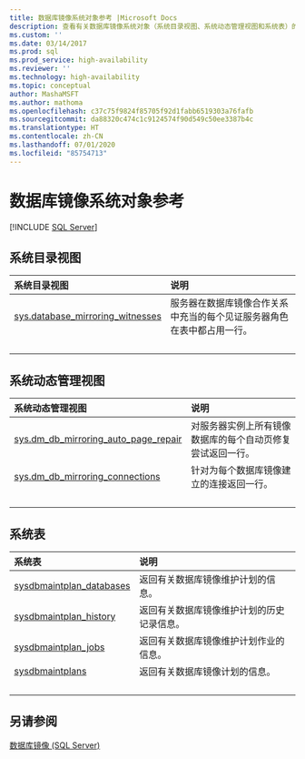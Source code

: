 ```yaml
---
title: 数据库镜像系统对象参考 |Microsoft Docs
description: 查看有关数据库镜像系统对象（系统目录视图、系统动态管理视图和系统表）的信息。
ms.custom: ''
ms.date: 03/14/2017
ms.prod: sql
ms.prod_service: high-availability
ms.reviewer: ''
ms.technology: high-availability
ms.topic: conceptual
author: MashaMSFT
ms.author: mathoma
ms.openlocfilehash: c37c75f9824f85705f92d1fabb6519303a76fafb
ms.sourcegitcommit: da88320c474c1c9124574f90d549c50ee3387b4c
ms.translationtype: HT
ms.contentlocale: zh-CN
ms.lasthandoff: 07/01/2020
ms.locfileid: "85754713"
---
```

# <a name="database-mirroring-system-object-reference"></a>数据库镜像系统对象参考
 [!INCLUDE [SQL Server](../../includes/applies-to-version/sqlserver.md)]
  
## <a name="system-catalog-views"></a>系统目录视图

| 系统目录视图 | 说明|
| :------ | :----------------------------- |
| [sys.database_mirroring_witnesses](../../relational-databases/system-catalog-views/database-mirroring-witness-catalog-views-sys-database-mirroring-witnesses.md)   | 服务器在数据库镜像合作关系中充当的每个见证服务器角色在表中都占用一行。 |
| &nbsp; | &nbsp; |

## <a name="system-dynamic-management-views"></a>系统动态管理视图

| 系统动态管理视图 | 说明|
| :------ | :----------------------------- |
| [sys.dm_db_mirroring_auto_page_repair](../../relational-databases/system-dynamic-management-views/database-mirroring-sys-dm-db-mirroring-auto-page-repair.md)   | 对服务器实例上所有镜像数据库的每个自动页修复尝试返回一行。  |
| [sys.dm_db_mirroring_connections](../../relational-databases/system-dynamic-management-views/database-mirroring-sys-dm-db-mirroring-connections.md)    | 针对为每个数据库镜像建立的连接返回一行。 |
| &nbsp; | &nbsp; |

## <a name="system-tables"></a>系统表

| 系统表 | 说明|
| :------ | :----------------------------- |
| [sysdbmaintplan_databases](../../relational-databases/system-tables/sysdbmaintplan-databases-transact-sql.md)   | 返回有关数据库镜像维护计划的信息。 |
| [sysdbmaintplan_history](../../relational-databases/system-tables/sysdbmaintplan-history-transact-sql.md)    | 返回有关数据库镜像维护计划的历史记录信息。 |
| [sysdbmaintplan_jobs](../../relational-databases/system-tables/sysdbmaintplan-jobs-transact-sql.md)    |返回有关数据库镜像维护计划作业的信息。  |
| [sysdbmaintplans](../../relational-databases/system-tables/sysdbmaintplans-transact-sql.md)    | 返回有关数据库镜像计划的信息。  |
| &nbsp; | &nbsp; |


## <a name="see-also"></a>另请参阅  
 [数据库镜像 (SQL Server)](../../database-engine/database-mirroring/database-mirroring-sql-server.md)   

  
  
